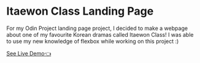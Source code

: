 # Itaewon Class Landing Page

For my Odin Project landing page project, I decided to make a webpage about one of my favourite Korean dramas called Itaewon Class! I was able to use my new knowledge of flexbox while working on this project :)

[See Live Demo👈](https://latumat.github.io/Project-Landing-Page/)
